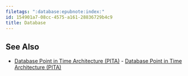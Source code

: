```yaml
---
filetags: ":database:epubnote:index:"
id: 154901a7-08cc-4575-a161-28836729b4c9
title: Database
---
```


## See Also

- [Database Point in Time Architecture
  (PITA)](../004-computer-tech-database-point-in-time-architecture-pita) -
  [Database Point in Time Architecture
  (PITA)](id:566cfa72-235f-469c-bba9-02fbce33da02)
